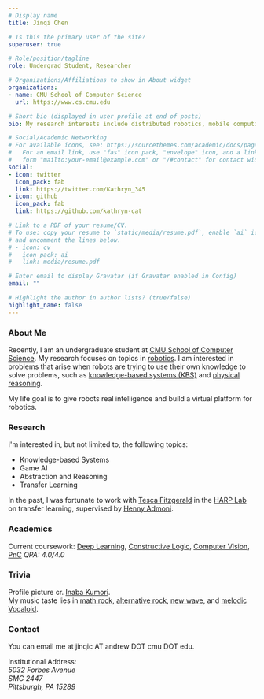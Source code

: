```yaml
---
# Display name
title: Jinqi Chen

# Is this the primary user of the site?
superuser: true

# Role/position/tagline
role: Undergrad Student, Researcher

# Organizations/Affiliations to show in About widget
organizations:
- name: CMU School of Computer Science
  url: https://www.cs.cmu.edu

# Short bio (displayed in user profile at end of posts)
bio: My research interests include distributed robotics, mobile computing and programmable matter.

# Social/Academic Networking
# For available icons, see: https://sourcethemes.com/academic/docs/page-builder/#icons
#   For an email link, use "fas" icon pack, "envelope" icon, and a link in the
#   form "mailto:your-email@example.com" or "/#contact" for contact widget.
social:
- icon: twitter
  icon_pack: fab
  link: https://twitter.com/Kathryn_345
- icon: github
  icon_pack: fab
  link: https://github.com/kathryn-cat

# Link to a PDF of your resume/CV.
# To use: copy your resume to `static/media/resume.pdf`, enable `ai` icons in `params.toml`, 
# and uncomment the lines below.
# - icon: cv
#   icon_pack: ai
#   link: media/resume.pdf

# Enter email to display Gravatar (if Gravatar enabled in Config)
email: ""

# Highlight the author in author lists? (true/false)
highlight_name: false
---
```


### About Me 

Recently, I am an undergraduate student at [CMU School of Computer Science](https://www.cs.cmu.edu). My research focuses on topics in [robotics](https://www.ri.cmu.edu). I am interested in problems that arise when robots are trying to use their own knowledge to solve problems, such as [knowledge-based systems (KBS)](https://en.wikipedia.org/wiki/Knowledge-based_systems) and [physical reasoning](https://phyre.ai). 

My life goal is to give robots real intelligence and build a virtual platform for robotics. 


### Research 

I'm interested in, but not limited to, the following topics: 
- Knowledge-based Systems
- Game AI 
- Abstraction and Reasoning 
- Transfer Learning 

In the past, I was fortunate to work with [Tesca Fitzgerald](https://www.tescafitzgerald.com) in the [HARP Lab](http://harp.ri.cmu.edu) on transfer learning, supervised by [Henny Admoni](http://hennyadmoni.com). 

### Academics 

Current coursework: [Deep Learning](https://deeplearning.cs.cmu.edu/S21/index.html), [Constructive Logic](http://symbolaris.com/course/constlog.html), [Computer Vision](http://16385.courses.cs.cmu.edu/fall2020/courseinfo), [PnC](https://www.cs.cmu.edu/~harchol/PnC/class.html)  _QPA: 4.0/4.0_

### Trivia
Profile picture cr. [Inaba Kumori](https://www.youtube.com/channel/UCNElM45JypxqAR73RoUQ10g). \
My music taste lies in [math rock](http://www.sigure.jp), [alternative rock](http://www.hitorie.jp), [new wave](https://sakanaction.jp), and [melodic Vocaloid](https://vocadb.net/Ar/66529). 

### Contact 
You can email me at jinqic AT andrew DOT cmu DOT edu. 

Institutional Address:  \
_5032 Forbes Avenue_ \
_SMC 2447_ \
_Pittsburgh, PA 15289_
